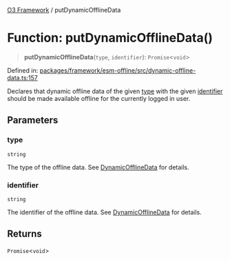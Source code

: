 [O3 Framework](../API.md) / putDynamicOfflineData

# Function: putDynamicOfflineData()

> **putDynamicOfflineData**(`type`, `identifier`): `Promise`\<`void`\>

Defined in: [packages/framework/esm-offline/src/dynamic-offline-data.ts:157](https://github.com/openmrs/openmrs-esm-core/blob/main/packages/framework/esm-offline/src/dynamic-offline-data.ts#L157)

Declares that dynamic offline data of the given [type](#putdynamicofflinedata) with the given [identifier](#putdynamicofflinedata)
should be made available offline for the currently logged in user.

## Parameters

### type

`string`

The type of the offline data. See [DynamicOfflineData](../interfaces/DynamicOfflineData.md) for details.

### identifier

`string`

The identifier of the offline data. See [DynamicOfflineData](../interfaces/DynamicOfflineData.md) for details.

## Returns

`Promise`\<`void`\>
